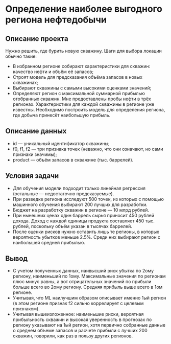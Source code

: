 # Определение наиболее выгодного региона нефтедобычи

## Описание проекта
Нужно решить, где бурить новую скважину.
Шаги для выбора локации обычно такие:
- В избранном регионе собирают характеристики для скважин: качество нефти и объём её запасов;
- Строят модель для предсказания объёма запасов в новых скважинах;
- Выбирают скважины с самыми высокими оценками значений;
- Определяют регион с максимальной суммарной прибылью отобранных скважин.
Мне предоставлены пробы нефти в трёх регионах. Характеристики для каждой скважины в регионе уже известны. Необходимо построить модель для определения региона, где добыча принесёт наибольшую прибыль.  


## Описание данных
- id — уникальный идентификатор скважины;
- f0, f1, f2 — три признака точек (неважно, что они означают, но сами признаки значимы);
- product — объём запасов в скважине (тыс. баррелей).  


## Условия задачи
- Для обучения модели подходит только линейная регрессия (остальные — недостаточно предсказуемые).
- При разведке региона исследуют 500 точек, из которых с помощью машинного обучения выбирают 200 лучших для разработки.
- Бюджет на разработку скважин в регионе — 10 млрд рублей.
- При нынешних ценах один баррель сырья приносит 450 рублей дохода. Доход с каждой единицы продукта составляет 450 тыс. рублей, поскольку объём указан в тысячах баррелей.
- После оценки рисков нужно оставить лишь те регионы, в которых вероятность убытков меньше 2.5%. Среди них выбирают регион с наибольшей средней прибылью.

## Вывод

- С учетом полученных данных, наивысший риск убытка по 2ому региону, наименьший по 1ому. Максимальные значения по регионам плюс минус равны, а вот отрицательных значений по прибыли больше всего во 2ому региону. Средняя прибыль выше всего в 1ом регионе.
- Учитывая, что ML наилучшим образом описывает именно 1ый регион (в этом регионе признак f2 сильно коррелирует с целевым признаком).
- Учитывая вышеизложенное: наименьшие риски, вероятная прибыльность скважин и высокая уверенность в прогнозах по региону указывают на 1ый регион, хотя первично собранные данные о среднем объеме запасов и расчете прибыли с лучших 200 скважин, говорили, как раз в пользу других регионов.